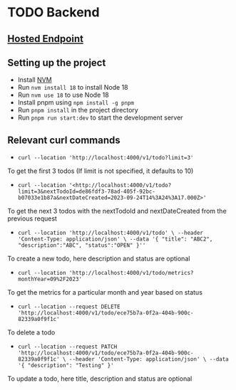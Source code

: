 # TODO Backend

## [Hosted Endpoint](https://infeed-backend-assignment.onrender.com)

## Setting up the project

* Install [NVM](https://github.com/nvm-sh/nvm#installing-and-updating)
* Run `nvm install 18` to install Node 18
* Run `nvm use 18` to use Node 18
* Install pnpm using `npm install -g pnpm`
* Run `pnpm install` in the project directory
* Run `pnpm run start:dev` to start the development server

## Relevant curl commands

* `curl --location 'http://localhost:4000/v1/todo?limit=3'`

To get the first 3 todos (If limit is not specified, it defaults to 10)

* `curl --location '<http://localhost:4000/v1/todo?limit=3&nextTodoId=de86fdf3-78ad-405f-92bc-b07033e1b87a&nextDateCreated=2023-09-24T14%3A24%3A17.000Z>'`

To get the next 3 todos with the nextTodoId and nextDateCreated from the previous request

* `curl --location 'http://localhost:4000/v1/todo' \
--header 'Content-Type: application/json' \
--data '{
    "title": "ABC2",
    "description":"ABC",
    "status":"OPEN"
}''`

To create a new todo, here description and status are optional

* `curl --location 'http://localhost:4000/v1/todo/metrics?monthYear=09%2F2023'`

To get the metrics for a particular month and year based on status

* `curl --location --request DELETE 'http://localhost:4000/v1/todo/ece75b7a-0f2a-404b-900c-82339a0f9f1c'`

To delete a todo

* `curl --location --request PATCH 'http://localhost:4000/v1/todo/ece75b7a-0f2a-404b-900c-82339a0f9f1c' \
--header 'Content-Type: application/json' \
--data '{
    "description": "Testing"
}'`

To update a todo, here title, description and status are optional
